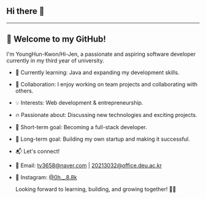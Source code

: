 ## Hi there 👋
----------------------------------------------------------------------------------------------------------------
👋 Welcome to my GitHub!
----------------------------------------------------------------------------------------------------------------
I'm YoungHun-Kwon/Hi-Jen, a passionate and aspiring software developer currently in my third year of university.

- 🚀 Currently learning: Java and expanding my development skills.

- 🤝 Collaboration: I enjoy working on team projects and collaborating with others.

- 💡 Interests: Web development & entrepreneurship.

- 🔥 Passionate about: Discussing new technologies and exciting projects.

- 🎯 Short-term goal: Becoming a full-stack developer.

- 🚀 Long-term goal: Building my own startup and making it successful.

- 📬 Let's connect!
- 📧 Email: tv3658@naver.com | 20213032@office.deu.ac.kr
- 📸 Instagram: [@0h._.8.8k](https://www.instagram.com/0h._.8.8k/)

  Looking forward to learning, building, and growing together! 🚀🔥
